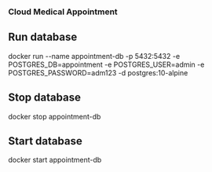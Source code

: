 ### Cloud Medical Appointment

## Run database
docker run --name appointment-db -p 5432:5432 -e POSTGRES_DB=appointment -e POSTGRES_USER=admin -e 
POSTGRES_PASSWORD=adm123 -d postgres:10-alpine

## Stop database
docker stop appointment-db

## Start database
docker start appointment-db